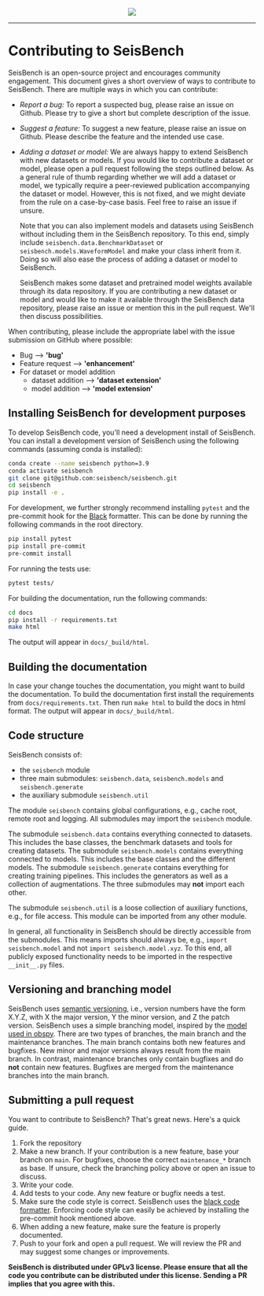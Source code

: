 <p align="center">
  <img src="https://raw.githubusercontent.com/seisbench/seisbench/main/docs/_static/seisbench_logo_subtitle_outlined.svg" />
</p>

---

# Contributing to SeisBench

SeisBench is an open-source project and encourages community engagement.
This document gives a short overview of ways to contribute to SeisBench.
There are multiple ways in which you can contribute:

- *Report a bug:* To report a suspected bug, please raise an issue on Github. Please try to give a short but complete description of the issue.
- *Suggest a feature:* To suggest a new feature, please raise an issue on Github. Please describe the feature and the intended use case.
- *Adding a dataset or model:* We are always happy to extend SeisBench with new datasets or models. 
  If you would like to contribute a dataset or model, please open a pull request following the steps outlined below.
  As a general rule of thumb regarding whether we will add a dataset or model, we typically require a peer-reviewed publication accompanying the dataset or model.
  However, this is not fixed, and we might deviate from the rule on a case-by-case basis. Feel free to raise an issue if unsure.

  Note that you can also implement models and datasets using SeisBench without including them in the SeisBench repository.
  To this end, simply include `seisbench.data.BenchmarkDataset` or `seisbench.models.WaveformModel` and make your class inherit from it.
  Doing so will also ease the process of adding a dataset or model to SeisBench.
  
  SeisBench makes some dataset and pretrained model weights available through its data repository.
  If you are contributing a new dataset or model and would like to make it available through the SeisBench data repository,
  please raise an issue or mention this in the pull request.
  We'll then discuss possibilities.

When contributing, please include the appropriate label with the issue submission on GitHub where possible:

- Bug --> **'bug'**
- Feature request --> **'enhancement'**
- For dataset or model addition 
  - dataset addition --> **'dataset extension'**
  - model addition --> **'model extension'**

## Installing SeisBench for development purposes

To develop SeisBench code, you'll need a development install of SeisBench.
You can install a development version of SeisBench using the following commands (assuming conda is installed):
```bash
conda create --name seisbench python=3.9
conda activate seisbench
git clone git@github.com:seisbench/seisbench.git
cd seisbench
pip install -e .
```

For development, we further strongly recommend installing `pytest` and the pre-commit hook for the [Black](https://black.readthedocs.io/en/stable/) formatter.
This can be done by running the following commands in the root directory.
```bash
pip install pytest
pip install pre-commit
pre-commit install
```

For running the tests use:
```bash
pytest tests/
```

For building the documentation, run the following commands:
```bash
cd docs
pip install -r requirements.txt
make html
```
The output will appear in `docs/_build/html`.

## Building the documentation

In case your change touches the documentation, you might want to build the documentation.
To build the documentation first install the requirements from `docs/requirements.txt`.
Then run `make html` to build the docs in html format.
The output will appear in `docs/_build/html`.

## Code structure

SeisBench consists of:
- the `seisbench` module
- three main submodules: `seisbench.data`, `seisbench.models` and `seisbench.generate`
- the auxiliary submodule `seisbench.util`

The module `seisbench` contains global configurations, e.g., cache root, remote root and logging.
All submodules may import the `seisbench` module.

The submodule `seisbench.data` contains everything connected to datasets.
This includes the base classes, the benchmark datasets and tools for creating datasets.
The submodule `seisbench.models` contains everything connected to models.
This includes the base classes and the different models.
The submodule `seisbench.generate` contains everything for creating training pipelines.
This includes the generators as well as a collection of augmentations.
The three submodules may **not** import each other.

The submodule `seisbench.util` is a loose collection of auxiliary functions, e.g., for file access.
This module can be imported from any other module.

In general, all functionality in SeisBench should be directly accessible from the submodules.
This means imports should always be, e.g., `import seisbench.model` and not `import seisbench.model.xyz`.
To this end, all publicly exposed functionality needs to be imported in the respective `__init__.py` files.

## Versioning and branching model

SeisBench uses [semantic versioning](https://semver.org/), i.e., version numbers have the form X.Y.Z, with X the major version, Y the minor version, and Z the patch version.
SeisBench uses a simple branching model, inspired by the [model used in obspy](https://github.com/obspy/obspy/wiki/ObsPy-Git-Branching-Model).
There are two types of branches, the main branch and the maintenance branches.
The main branch contains both new features and bugfixes.
New minor and major versions always result from the main branch.
In contrast, maintenance branches only contain bugfixes and do **not** contain new features.
Bugfixes are merged from the maintenance branches into the main branch.

## Submitting a pull request

You want to contribute to SeisBench? That's great news. Here's a quick guide.

1. Fork the repository
1. Make a new branch. If your contribution is a new feature, base your branch on `main`.
   For bugfixes, choose the correct `maintenance_*` branch as base.
   If unsure, check the branching policy above or open an issue to discuss.
1. Write your code.
1. Add tests to your code. Any new feature or bugfix needs a test.
1. Make sure the code style is correct. SeisBench uses the [black code formatter](https://github.com/psf/black). Enforcing code style can easily be achieved by installing the pre-commit hook mentioned above.
1. When adding a new feature, make sure the feature is properly documented.
1. Push to your fork and open a pull request. We will review the PR and may suggest some changes or improvements.

**SeisBench is distributed under GPLv3 license.
Please ensure that all the code you contribute can be distributed under this license.
Sending a PR implies that you agree with this.**